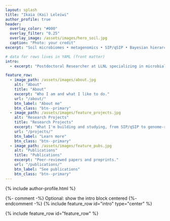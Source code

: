 ```yaml
---
layout: splash
title: "Ikaia (Kai) Leleiwi"
author_profile: true
header:
  overlay_color: "#000"
  overlay_filter: "0.25"
  overlay_image: /assets/images/hero_soil.jpg
  caption: "Photo: your credit"
excerpt: "Soil microbiomes • metagenomics • SIP/qSIP • Bayesian hierarchical models • HPC pipelines"

# data for rows lives in YAML (front matter)
intro:
  - excerpt: "Postdoctoral Researcher at LLNL specializing in microbial ecology and multi-omics."

feature_row:
  - image_path: /assets/images/about.jpg
    alt: "About"
    title: "About"
    excerpt: "Who I am and what I like to do."
    url: "/about/"
    btn_label: "About me"
    btn_class: "btn--primary"
  - image_path: /assets/images/feature_projects.jpg
    alt: "Research Projects"
    title: "Research Projects"
    excerpt: "What I'm building and studying, from SIP/qSIP to genome-resolved metagenomics."
    url: "/projects/"
    btn_label: "Learn more"
    btn_class: "btn--primary"
  - image_path: /assets/images/feature_pubs.jpg
    alt: "Publications"
    title: "Publications"
    excerpt: "Peer-reviewed papers and preprints."
    url: "/publications/"
    btn_label: "See publications"
    btn_class: "btn--primary"
---
```


{% include author-profile.html %}

<style>
.page__hero--overlay .page__title,
.page__hero--overlay .page__lead{
  background: rgba(255,255,255,0.2);
  backdrop-filter: blur(6px);
  -webkit-backdrop-filter: blur(6px);
  border-radius: 12px;
  padding: 0.5em 1em;
  display: inline-block;
  box-shadow: 0 4px 12px rgba(0,0,0,0.3);
  color: #fff;
}
</style>

{%- comment -%} Optional: show the intro block centered {%- endcomment -%}
{% include feature_row id="intro" type="center" %}

{% include feature_row id="feature_row" %}
